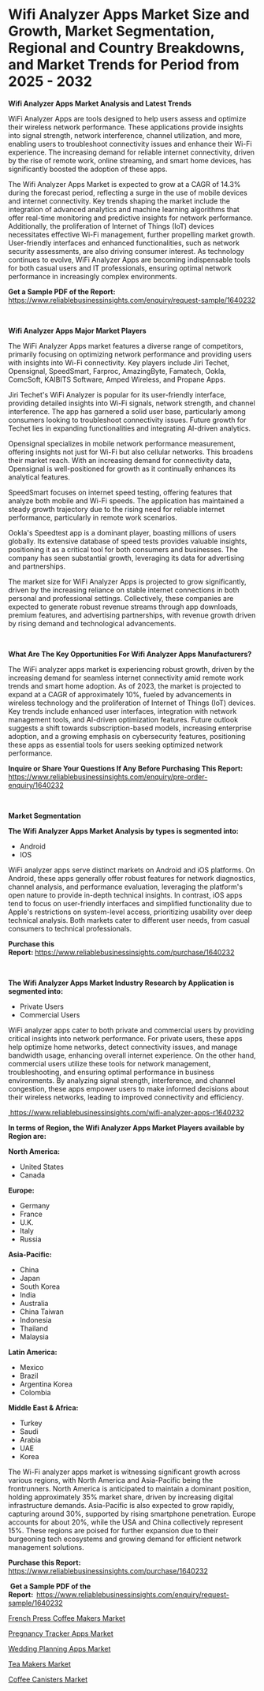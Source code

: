 <p><h1>Wifi Analyzer Apps Market Size and Growth, Market Segmentation, Regional and Country Breakdowns, and Market Trends for Period from 2025 -  2032</h1></p><p><strong>Wifi Analyzer Apps Market Analysis and Latest Trends</strong></p>
<p><p>WiFi Analyzer Apps are tools designed to help users assess and optimize their wireless network performance. These applications provide insights into signal strength, network interference, channel utilization, and more, enabling users to troubleshoot connectivity issues and enhance their Wi-Fi experience. The increasing demand for reliable internet connectivity, driven by the rise of remote work, online streaming, and smart home devices, has significantly boosted the adoption of these apps.</p><p>The Wifi Analyzer Apps Market is expected to grow at a CAGR of 14.3% during the forecast period, reflecting a surge in the use of mobile devices and internet connectivity. Key trends shaping the market include the integration of advanced analytics and machine learning algorithms that offer real-time monitoring and predictive insights for network performance. Additionally, the proliferation of Internet of Things (IoT) devices necessitates effective Wi-Fi management, further propelling market growth. User-friendly interfaces and enhanced functionalities, such as network security assessments, are also driving consumer interest. As technology continues to evolve, WiFi Analyzer Apps are becoming indispensable tools for both casual users and IT professionals, ensuring optimal network performance in increasingly complex environments.</p></p>
<p><strong>Get a Sample PDF of the Report:&nbsp;</strong> <a href="https://www.reliablebusinessinsights.com/enquiry/request-sample/1640232?utm_campaign=1837&utm_medium=2&utm_source=Github&utm_content=ia&utm_term=05032025&utm_id=wifi-analyzer-apps">https://www.reliablebusinessinsights.com/enquiry/request-sample/1640232</a></p>
<p>&nbsp;</p>
<p><strong>Wifi Analyzer Apps Major Market Players</strong></p>
<p><p>The WiFi Analyzer Apps market features a diverse range of competitors, primarily focusing on optimizing network performance and providing users with insights into Wi-Fi connectivity. Key players include Jiri Techet, Opensignal, SpeedSmart, Farproc, AmazingByte, Famatech, Ookla, ComcSoft, KAIBITS Software, Amped Wireless, and Propane Apps.</p><p>Jiri Techet's WiFi Analyzer is popular for its user-friendly interface, providing detailed insights into Wi-Fi signals, network strength, and channel interference. The app has garnered a solid user base, particularly among consumers looking to troubleshoot connectivity issues. Future growth for Techet lies in expanding functionalities and integrating AI-driven analytics.</p><p>Opensignal specializes in mobile network performance measurement, offering insights not just for Wi-Fi but also cellular networks. This broadens their market reach. With an increasing demand for connectivity data, Opensignal is well-positioned for growth as it continually enhances its analytical features.</p><p>SpeedSmart focuses on internet speed testing, offering features that analyze both mobile and Wi-Fi speeds. The application has maintained a steady growth trajectory due to the rising need for reliable internet performance, particularly in remote work scenarios.</p><p>Ookla's Speedtest app is a dominant player, boasting millions of users globally. Its extensive database of speed tests provides valuable insights, positioning it as a critical tool for both consumers and businesses. The company has seen substantial growth, leveraging its data for advertising and partnerships.</p><p>The market size for WiFi Analyzer Apps is projected to grow significantly, driven by the increasing reliance on stable internet connections in both personal and professional settings. Collectively, these companies are expected to generate robust revenue streams through app downloads, premium features, and advertising partnerships, with revenue growth driven by rising demand and technological advancements.</p></p>
<p>&nbsp;</p>
<p><strong>What Are The Key Opportunities For Wifi Analyzer Apps Manufacturers?</strong></p>
<p><p>The WiFi analyzer apps market is experiencing robust growth, driven by the increasing demand for seamless internet connectivity amid remote work trends and smart home adoption. As of 2023, the market is projected to expand at a CAGR of approximately 10%, fueled by advancements in wireless technology and the proliferation of Internet of Things (IoT) devices. Key trends include enhanced user interfaces, integration with network management tools, and AI-driven optimization features. Future outlook suggests a shift towards subscription-based models, increasing enterprise adoption, and a growing emphasis on cybersecurity features, positioning these apps as essential tools for users seeking optimized network performance.</p></p>
<p><strong>Inquire or Share Your Questions If Any Before Purchasing This Report:</strong> <a href="https://www.reliablebusinessinsights.com/enquiry/pre-order-enquiry/1640232?utm_campaign=1837&utm_medium=2&utm_source=Github&utm_content=ia&utm_term=05032025&utm_id=wifi-analyzer-apps">https://www.reliablebusinessinsights.com/enquiry/pre-order-enquiry/1640232</a></p>
<p>&nbsp;</p>
<p><strong>Market Segmentation</strong></p>
<p><strong>The Wifi Analyzer Apps Market Analysis by types is segmented into:</strong></p>
<p><ul><li>Android</li><li>IOS</li></ul></p>
<p><p>WiFi analyzer apps serve distinct markets on Android and iOS platforms. On Android, these apps generally offer robust features for network diagnostics, channel analysis, and performance evaluation, leveraging the platform's open nature to provide in-depth technical insights. In contrast, iOS apps tend to focus on user-friendly interfaces and simplified functionality due to Apple's restrictions on system-level access, prioritizing usability over deep technical analysis. Both markets cater to different user needs, from casual consumers to technical professionals.</p></p>
<p><strong>Purchase this Report:&nbsp;</strong><a href="https://www.reliablebusinessinsights.com/purchase/1640232?utm_campaign=1837&utm_medium=2&utm_source=Github&utm_content=ia&utm_term=05032025&utm_id=wifi-analyzer-apps">https://www.reliablebusinessinsights.com/purchase/1640232</a></p>
<p>&nbsp;</p>
<p><strong>The Wifi Analyzer Apps Market Industry Research by Application is segmented into:</strong></p>
<p><ul><li>Private Users</li><li>Commercial Users</li></ul></p>
<p><p>WiFi analyzer apps cater to both private and commercial users by providing critical insights into network performance. For private users, these apps help optimize home networks, detect connectivity issues, and manage bandwidth usage, enhancing overall internet experience. On the other hand, commercial users utilize these tools for network management, troubleshooting, and ensuring optimal performance in business environments. By analyzing signal strength, interference, and channel congestion, these apps empower users to make informed decisions about their wireless networks, leading to improved connectivity and efficiency.</p></p>
<p><a href="https://www.reliablebusinessinsights.com/wifi-analyzer-apps-r1640232?utm_campaign=1837&utm_medium=2&utm_source=Github&utm_content=ia&utm_term=05032025&utm_id=wifi-analyzer-apps">&nbsp;https://www.reliablebusinessinsights.com/wifi-analyzer-apps-r1640232</a></p>
<p><strong>In terms of Region, the Wifi Analyzer Apps Market Players available by Region are:</strong></p>
<p>
    <p> <strong> North America: </strong>
        <ul>
            <li>United States</li>
            <li>Canada</li>
        </ul>
        </p> 
    <p> <strong> Europe: </strong>
        <ul>
            <li>Germany</li>
            <li>France</li>
            <li>U.K.</li>
            <li>Italy</li>
            <li>Russia</li>
        </ul>
        </p> 
    <p> <strong> Asia-Pacific: </strong>
        <ul>
            <li>China</li>
            <li>Japan</li>
            <li>South Korea</li>
            <li>India</li>
            <li>Australia</li>
            <li>China Taiwan</li>
            <li>Indonesia</li>
            <li>Thailand</li>
            <li>Malaysia</li>
        </ul>
        </p> 
    <p> <strong> Latin America: </strong>
        <ul>
            <li>Mexico</li>
            <li>Brazil</li>
            <li>Argentina Korea</li>
            <li>Colombia</li>
        </ul>
        </p> 
    <p> <strong> Middle East & Africa: </strong>
        <ul>
            <li>Turkey</li>
            <li>Saudi</li>
            <li>Arabia</li>
            <li>UAE</li>
            <li>Korea</li>
        </ul>
    </p>
    </p>
<p><p>The Wi-Fi analyzer apps market is witnessing significant growth across various regions, with North America and Asia-Pacific being the frontrunners. North America is anticipated to maintain a dominant position, holding approximately 35% market share, driven by increasing digital infrastructure demands. Asia-Pacific is also expected to grow rapidly, capturing around 30%, supported by rising smartphone penetration. Europe accounts for about 20%, while the USA and China collectively represent 15%. These regions are poised for further expansion due to their burgeoning tech ecosystems and growing demand for efficient network management solutions.</p></p>
<p><strong>Purchase this Report: </strong><a href="https://www.reliablebusinessinsights.com/purchase/1640232?utm_campaign=1837&utm_medium=2&utm_source=Github&utm_content=ia&utm_term=05032025&utm_id=wifi-analyzer-apps">https://www.reliablebusinessinsights.com/purchase/1640232</a></p>
<p>&nbsp;<strong>Get a Sample PDF of the Report:&nbsp;&nbsp;</strong><a href="https://www.reliablebusinessinsights.com/enquiry/request-sample/1640232?utm_campaign=1837&utm_medium=2&utm_source=Github&utm_content=ia&utm_term=05032025&utm_id=wifi-analyzer-apps">https://www.reliablebusinessinsights.com/enquiry/request-sample/1640232</a></p>
<p><strong></strong></p>
<p><p><a href="https://github.com/baheraennika/Market-Research-Report-List-1/blob/main/french-press-coffee-makers-market.md?utm_campaign=1837&utm_medium=2&utm_source=Github&utm_content=ia&utm_term=05032025&utm_id=wifi-analyzer-apps">French Press Coffee Makers Market</a></p><p><a href="https://github.com/keohannchavo/Market-Research-Report-List-1/blob/main/pregnancy-tracker-apps-market.md?utm_campaign=1837&utm_medium=2&utm_source=Github&utm_content=ia&utm_term=05032025&utm_id=wifi-analyzer-apps">Pregnancy Tracker Apps Market</a></p><p><a href="https://github.com/dukerghostki/Market-Research-Report-List-1/blob/main/wedding-planning-apps-market.md?utm_campaign=1837&utm_medium=2&utm_source=Github&utm_content=ia&utm_term=05032025&utm_id=wifi-analyzer-apps">Wedding Planning Apps Market</a></p><p><a href="https://github.com/elroddrewspm/Market-Research-Report-List-1/blob/main/tea-makers-market.md?utm_campaign=1837&utm_medium=2&utm_source=Github&utm_content=ia&utm_term=05032025&utm_id=wifi-analyzer-apps">Tea Makers Market</a></p><p><a href="https://github.com/helmeludu/Market-Research-Report-List-1/blob/main/coffee-canisters-market.md?utm_campaign=1837&utm_medium=2&utm_source=Github&utm_content=ia&utm_term=05032025&utm_id=wifi-analyzer-apps">Coffee Canisters Market</a></p></p>
